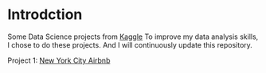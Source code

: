 # Introdction
Some Data Science projects from [Kaggle](https://www.kaggle.com/)
To improve my data analysis skills, I chose to do these projects. And I will continuously update this repository.

Project 1: [New York City Airbnb](https://www.kaggle.com/datasets/dgomonov/new-york-city-airbnb-open-data)
